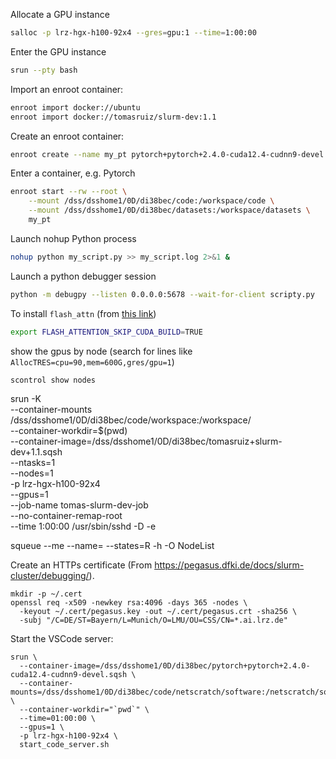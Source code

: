 Allocate a GPU instance
```bash
salloc -p lrz-hgx-h100-92x4 --gres=gpu:1 --time=1:00:00
```

Enter the GPU instance
```bash
srun --pty bash
```

Import an enroot container:
```bash
enroot import docker://ubuntu
enroot import docker://tomasruiz/slurm-dev:1.1
```

Create an enroot container:
```bash
enroot create --name my_pt pytorch+pytorch+2.4.0-cuda12.4-cudnn9-devel.sqsh
```

Enter a container, e.g. Pytorch
```bash
enroot start --rw --root \
    --mount /dss/dsshome1/0D/di38bec/code:/workspace/code \
    --mount /dss/dsshome1/0D/di38bec/datasets:/workspace/datasets \
    my_pt
```

Launch nohup Python process
```bash
nohup python my_script.py >> my_script.log 2>&1 &
```

Launch a python debugger session
```bash
python -m debugpy --listen 0.0.0.0:5678 --wait-for-client scripty.py
```

To install `flash_attn` (from [this link](https://github.com/Dao-AILab/flash-attention/issues/509#issuecomment-1981942916))
```bash
export FLASH_ATTENTION_SKIP_CUDA_BUILD=TRUE
```

show the gpus by node (search for lines like `AllocTRES=cpu=90,mem=600G,gres/gpu=1`)
```bash
scontrol show nodes
```

srun -K \
    --container-mounts /dss/dsshome1/0D/di38bec/code/workspace:/workspace/ \
    --container-workdir=$(pwd) \
    --container-image=/dss/dsshome1/0D/di38bec/tomasruiz+slurm-dev+1.1.sqsh \
    --ntasks=1 \
    --nodes=1 \
    -p lrz-hgx-h100-92x4 \
    --gpus=1 \
    --job-name tomas-slurm-dev-job \
    --no-container-remap-root \
    --time 1:00:00 /usr/sbin/sshd -D -e

squeue --me --name=<job name> --states=R -h -O NodeList


Create an HTTPs certificate (From https://pegasus.dfki.de/docs/slurm-cluster/debugging/).
```shell
mkdir -p ~/.cert
openssl req -x509 -newkey rsa:4096 -days 365 -nodes \
  -keyout ~/.cert/pegasus.key -out ~/.cert/pegasus.crt -sha256 \
  -subj "/C=DE/ST=Bayern/L=Munich/O=LMU/OU=CSS/CN=*.ai.lrz.de"
```

Start the VSCode server:
```shell
srun \
  --container-image=/dss/dsshome1/0D/di38bec/pytorch+pytorch+2.4.0-cuda12.4-cudnn9-devel.sqsh \
  --container-mounts=/dss/dsshome1/0D/di38bec/code/netscratch/software:/netscratch/software:ro,"`pwd`":"`pwd`" \
  --container-workdir="`pwd`" \
  --time=01:00:00 \
  --gpus=1 \
  -p lrz-hgx-h100-92x4 \
  start_code_server.sh
```